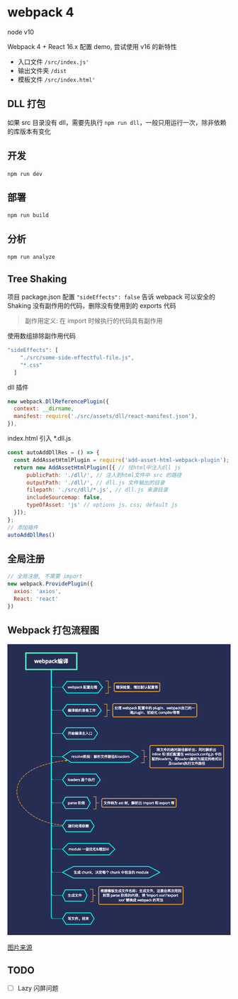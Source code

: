 # webpack 4

node v10

Webpack 4 + React 16.x 配置 demo, 尝试使用 v16 的新特性

- 入口文件 `/src/index.js'`
- 输出文件夹 `/dist`
- 模板文件 `/src/index.html'`

## DLL 打包

如果 src 目录没有 dll，需要先执行 `npm run dll`，一般只用运行一次，除非依赖的库版本有变化

## 开发

`npm run dev`

## 部署

`npm run build`

## 分析

`npm run analyze`

## Tree Shaking

项目 package.json 配置 `"sideEffects": false` 告诉 webpack 可以安全的 Shaking 没有副作用的代码，删除没有使用到的 exports 代码

> 副作用定义: 在 import 时候执行的代码具有副作用

使用数组排除副作用代码

```js
"sideEffects": [
    "./src/some-side-effectful-file.js",
    "*.css"
  ]
```

dll 插件

```js
new webpack.DllReferencePlugin({
  context: __dirname,
  manifest: require('./src/assets/dll/react-manifest.json'),
}),
```

index.html 引入 *.dll.js

```js
const autoAddDllRes = () => {
  const AddAssetHtmlPlugin = require('add-asset-html-webpack-plugin');
  return new AddAssetHtmlPlugin([{ // 往html中注入dll js
      publicPath: './dll/', // 注入到html文件中 src 的路径
      outputPath: './dll/', // dll.js 文件输出的目录
      filepath: './src/dll/*.js', // dll.js 来源目录
      includeSourcemap: false,
      typeOfAsset: 'js' // options js、css; default js
  }]);
};
// 添加插件
autoAddDllRes()
```


## 全局注册
```js
// 全局注册, 不需要 import
new webpack.ProvidePlugin({
  axios: 'axios',
  React: 'react'
})
```

## Webpack 打包流程图

![打包流程图](./webpack.png)

[图片来源](https://juejin.im/post/5c6b78cdf265da2da15db125)

## TODO

- [ ] Lazy 闪屏问题
